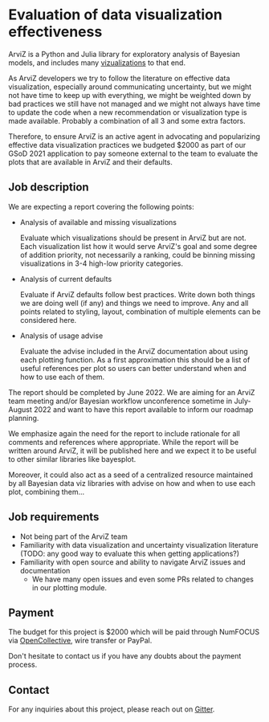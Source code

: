 # Evaluation of data visualization effectiveness
ArviZ is a Python and Julia library for exploratory analysis of Bayesian models,
and includes many [vizualizations](https://arviz-devs.github.io/arviz/examples/index.html)
to that end.

As ArviZ developers we try to follow the literature on effective data visualization,
especially around communicating uncertainty, but we might not have time to
keep up with everything, we might be weighted down by bad practices we still have
not managed and we might not always have time to update the code when a new
recommendation or visualization type is made available.
Probably a combination of all 3 and some extra factors.

Therefore, to ensure ArviZ is an active agent in advocating and popularizing
effective data visualization practices we budgeted $2000 as part of our GSoD
2021 application to pay someone external to the team to evaluate the
plots that are available in ArviZ and their defaults.

## Job description
We are expecting a report covering the following points:

* Analysis of available and missing visualizations

  Evaluate which visualizations should be present in ArviZ but are not.
  Each visualization list how it would serve ArviZ's goal and some
  degree of addition priority, not necessarily a ranking, could be
  binning missing visualizations in 3-4 high-low priority categories.

* Analysis of current defaults

  Evaluate if ArviZ defaults follow best practices. Write down both things
  we are doing well (if any) and things we need to improve. Any and
  all points related to styling, layout, combination of multiple elements
  can be considered here.

* Analysis of usage advise

  Evaluate the advise included in the ArviZ documentation about
  using each plotting function. As a first approximation this
  should be a list of useful references per plot so users can
  better understand when and how to use each of them.

The report should be completed by June 2022. We are aiming for an
ArviZ team meeting and/or Bayesian workflow unconference sometime
in July-August 2022 and want to have this report available to inform
our roadmap planning.

We emphasize again the need for the report to include rationale for
all comments and references where appropriate. While the report will
be written around ArviZ, it will be published here and we expect
it to be useful to other similar libraries like bayesplot.

Moreover, it could also act as a seed of a centralized resource
maintained by all Bayesian data viz libraries with advise on
how and when to use each plot, combining them...

## Job requirements
* Not being part of the ArviZ team
* Familiarity with data visualization and uncertainty visualization literature (TODO: any good way
  to evaluate this when getting applications?)
* Familiarity with open source and ability to navigate ArviZ issues and documentation
  * We have many open issues and even some PRs related to changes in our plotting module.

## Payment
The budget for this project is $2000 which will be paid through NumFOCUS
via [OpenCollective](https://opencollective.com/arviz), wire transfer or PayPal.

Don't hesitate to contact us if you have any doubts about the payment process.

## Contact
For any inquiries about this project, please reach out on [Gitter](https://gitter.im/arviz-devs/season_of_docs).
